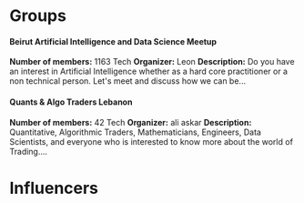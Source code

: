 <!-- TITLE: Communities -->
<!-- SUBTITLE: A quick summary of Communities -->

# Groups
<div class=groups>

#### Beirut Artificial Intelligence and Data Science Meetup
**Number of members:** 1163
Tech
**Organizer:** Leon
**Description:** Do you have an interest in Artificial Intelligence whether as a hard core practitioner or a non technical person. Let's meet and discuss how we can be...

#### Quants & Algo Traders Lebanon
**Number of members:** 42
Tech
**Organizer:** ali askar
**Description:** Quantitative, Algorithmic Traders, Mathematicians, Engineers, Data Scientists, and everyone who is interested to know more about the world of Trading....


</div>

# Influencers
<div class=influencers>


</div>
